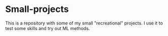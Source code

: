 # Small-projects


This is a repository with some of my small "recreational" projects. I use it to test some skills and try out ML methods. 

